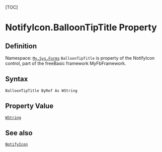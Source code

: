 [TOC]
# NotifyIcon.BalloonTipTitle Property

## Definition
Namespace: [`My.Sys.Forms`](My.Sys.Forms.md)
`BalloonTipTitle` is property of the NotifyIcon control, part of the freeBasic framework MyFbFramework.
## Syntax
```freeBasic
BalloonTipTitle ByRef As WString
```
## Property Value
[`WString`]("https://www.freebasic.net/wiki/KeyPgWString")
## See also
[`NotifyIcon`](NotifyIcon.md)
